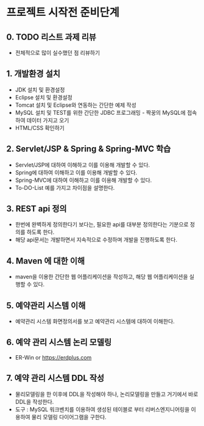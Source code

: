# 프로젝트 시작전 준비단계

## 0. TODO 리스트 과제 리뷰

- 전체적으로 많이 실수했던 점 리뷰하기

## 1. 개발환경 설치

- JDK 설치 및 환경설정
- Eclipse 설치 및 환경설정
- Tomcat 설치 및 Eclipse와 연동하는 간단한 예제 작성
- MySQL 설치 및 TEST를 위한 간단한 JDBC 프로그래밍 - 짝꿍의 MySQL에 접속하여 데이터 가지고 오기
- HTML/CSS 확인하기

## 2. Servlet/JSP & Spring & Spring-MVC 학습

- Servlet/JSP에 대하여 이해하고 이를 이용해 개발할 수 있다.
- Spring에 대하여 이해하고 이를 이용해 개발할 수 있다.
- Spring-MVC에 대하여 이해하고 이를 이용해 개발할 수 있다.
- To-DO-List 예를 가지고 차이점을 설명한다.

## 3. REST api 정의

 - 한번에 완벽하게 정의한다기 보다는, 필요한 api를 대부분 정의한다는 기분으로 정의를 하도록 한다.
 - 해당 api문서는 개발하면서 지속적으로 수정하며 개발을 진행하도록 한다.

## 4. Maven 에 대한 이해

- maven을 이용한 간단한 웹 어플리케이션을 작성하고, 해당 웹 어플리케이션을 실행할 수 있다.

## 5. 예약관리 시스템 이해

- 예약관리 시스템 화면정의서를 보고 예약관리 시스템에 대하여 이해한다.

## 6. 예약 관리 시스템 논리 모델링

- ER-Win or https://erdplus.com

## 7. 예약 관리 시스템 DDL 작성

- 물리모델링을 한 이후에 DDL을 작성해야 하나, 논리모델링을 만들고 거기에서 바로 DDL을 작성한다.
- 도구 : MySQL 워크벤치를 이용하여 생성된 테이블로 부터 리버스엔지니어링을 이용하여 물리 모델링 다이어그램을 구한다.
